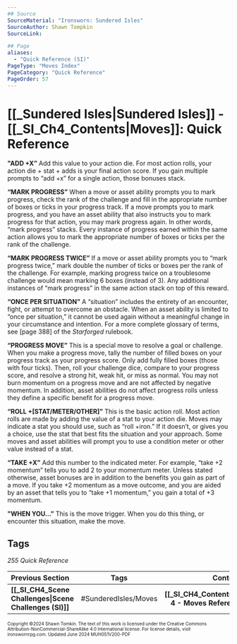```yaml
---
## Source
SourceMaterial: "Ironsworn: Sundered Isles"
SourceAuthor: Shawn Tompkin
SourceLink: 

## Page
aliases: 
  - "Quick Reference (SI)"
PageType: "Moves Index"
PageCategory: "Quick Reference"
PageOrder: 57
---
```

# [[_Sundered Isles|Sundered Isles]] - [[_SI_Ch4_Contents|Moves]]: Quick Reference
**"ADD +X”**
Add this value to your action die. For most action rolls, your action die + stat + adds is your final action score. If you gain multiple prompts to “add +x” for a single action, those bonuses stack.

**“MARK PROGRESS”**
When a move or asset ability prompts you to mark progress, check the rank of the challenge and fill in the appropriate number of boxes or ticks in your progress track. If a move prompts you to mark progress, and you have an asset ability that also instructs you to mark progress for that action, you may mark progress again. In other words, “mark progress” stacks. Every instance of progress earned within the same action allows you to mark the appropriate number of boxes or ticks per the rank of the challenge.

**“MARK PROGRESS TWICE”**
If a move or asset ability prompts you to “mark progress twice,” mark double the number of ticks or boxes per the rank of the challenge. For example, marking progress twice on a troublesome challenge would mean marking 6 boxes (instead of 3). Any additional instances of “mark progress” in the same action stack on top of this reward.

**“ONCE PER SITUATION”**
A “situation” includes the entirety of an encounter, fight, or attempt to overcome an obstacle. When an asset ability is limited to “once per situation,” it cannot be used again without a meaningful change in your circumstance and intention. For a more complete glossary of terms, see [page 388] of the _Starforged_ rulebook.

**“PROGRESS MOVE”**
This is a special move to resolve a goal or challenge. When you make a progress move, tally the number of filled boxes on your progress track as your progress score. Only add fully filled boxes (those with four ticks). Then, roll your challenge dice, compare to your progress score, and resolve a strong hit, weak hit, or miss as normal. You may not burn momentum on a progress move and are not affected by negative momentum. In addition, asset abilities do not affect progress rolls unless they define a specific benefit for a progress move.

**“ROLL +[STAT/METER/OTHER]”**
This is the basic action roll. Most action rolls are made by adding the value of a stat to your action die. Moves may indicate a stat you should use, such as “roll +iron.” If it doesn’t, or gives you a choice, use the stat that best fits the situation and your approach. Some moves and asset abilities will prompt you to use a condition meter or other value instead of a stat.

**“TAKE +X”**
Add this number to the indicated meter. For example, “take +2 momentum” tells you to add 2 to your momentum meter. Unless stated otherwise, asset bonuses are in addition to the benefits you gain as part of a move. If you take +2 momentum as a move outcome, and you are aided by an asset that tells you to “take +1 momentum,” you gain a total of +3 momentum. 

**"WHEN YOU…”**
This is the move trigger. When you do this thing, or encounter this situation, make the move.

## Tags
*255 Quick Reference*

| Previous Section | Tags | Contents Page |
| :--- | :---: | ---: |
| **[[_SI_CH4_Scene Challenges\|Scene Challenges (SI)]]** | #SunderedIsles/Moves | **[[_SI_CH4_Contents\|Chapter 4 - Moves Reference (SI)]]** |

<font size=-2>Copyright ©2024 Shawn Tomkin. The text of this work is licensed under the Creative Commons Attribution-NonCommercial-ShareAlike 4.0 International license. For license details, visit ironswornrpg.com. Updated June 2024 MUH051V200-PDF</font>